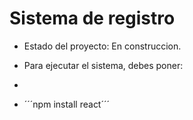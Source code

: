 <h1> Sistema de registro</h1>

- Estado del proyecto: En construccion.

- Para ejecutar el sistema, debes poner:
-
-  ´´´npm install react´´´
